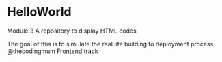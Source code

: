 # HelloWorld
 Module 3
A repository to display HTML codes

The goal of this is to simulate the real life building to deployment process.
 @thecodingmum Frontend track
